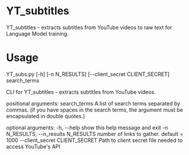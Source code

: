# YT_subtitles
YT_subtitles - extracts subtitles from YouTube videos to raw text for Language Model training.

# Usage
YT_subs.py [-h] [-n N_RESULTS] [--client_secret CLIENT_SECRET]
                  search_terms

CLI for YT_subtitles - extracts subtitles from YouTube videos.

positional arguments:
  search_terms          A list of search terms separated by commas. (if you
                        have spaces in the search terms, the argument must be
                        encapsulated in double quotes.)

optional arguments:
  -h, --help            show this help message and exit
  -n N_RESULTS, --n_results N_RESULTS
                        number of links to gather. default = 1000
  --client_secret CLIENT_SECRET
                        Path to client secret file needed to access YouTube's
                        API

